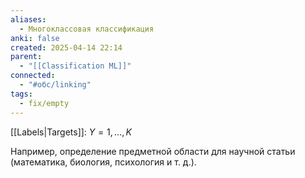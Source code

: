```yaml
---
aliases:
  - Многоклассовая классификация
anki: false
created: 2025-04-14 22:14
parent:
  - "[[Classification ML]]"
connected:
  - "#обс/linking"
tags:
  - fix/empty
---
```


[[Labels|Targets]]: ${Y = 1, \dots, K}$

Например, определение предметной области для научной статьи (математика, биология, психология и т. д.).
